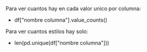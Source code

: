 Para ver cuantos hay en cada valor unico por columna:

- df["nombre columna"].value_counts()

Para ver cuantos estilos hay solo:

- len(pd.unique(df["nombre columna"]))